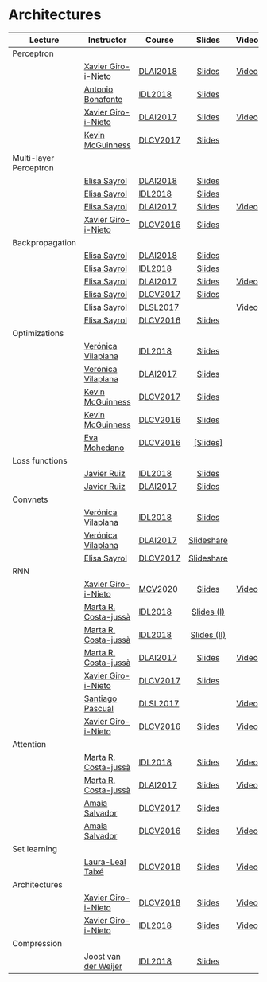 [XG-web]: https://imatge.upc.edu/web/people/xavier-giro
[KM-web]: http://www.eeng.dcu.ie/~mcguinne/
[AS-web]: https://imatge.upc.edu/web/people/amaia-salvador
[EM-web]: https://www.insight-centre.org/users/eva-mohedano
[LL-web]: https://dvl.in.tum.de/team/lealtaixe/
[ES-web]: https://imatge.upc.edu/web/people/elisa-sayrol
[VV-web]: https://imatge.upc.edu/web/people/veronica-vilaplana
[JR-web]: https://imatge.upc.edu/web/people/javier-ruiz-hidalgo
[RM-web]: https://imatge.upc.edu/web/people/josep-ramon-morros
[MC-web]: http://www.costa-jussa.com/
[SP-web]: https://scholar.google.com/citations?user=7cVOyh0AAAAJ&hl=en
[AB-web]: https://scholar.google.es/citations?user=C5AUXO4AAAAJ&hl=en
[MB-web]: https://imatge.upc.edu/web/people/miriam-bellver

[JS-web]: https://scholar.google.com/citations?user=sZLj96sAAAAJ&hl=en
[JW-web]: https://scholar.google.com/citations?user=Gsw2iUEAAAAJ&hl=en

[JW-web]: https://scholar.google.com/citations?user=Gsw2iUEAAAAJ&hl=en

[IDL2018]: https://telecombcn-dl.github.io/2018-idl/
[IDL2019]: https://telecombcn-dl.github.io/2019-idl/

[DLCV2016]: http://imatge-upc.github.io/telecombcn-2016-dlcv/
[DLCV2017]: https://telecombcn-dl.github.io/2017-dlcv/
[DLCV2018]: https://telecombcn-dl.github.io/2018-dlcv/
[DLCV2019]: https://telecombcn-dl.github.io/2019-dlcv/

[DLV2018]: https://mcv-m6-video.github.io/deepvideo-2018/

[DLSL2017]: https://telecombcn-dl.github.io/2017-dlsl/
[DLSL2018]: https://telecombcn-dl.github.io/2018-dlsl/

[DLMM2017]: https://telecombcn-dl.github.io/dlmm-2017-dcu/
[DLMM2018]: https://telecombcn-dl.github.io/2018-dlmm/

[DLAI2017]: https://telecombcn-dl.github.io/2017-dlai/
[DLAI2018]: https://telecombcn-dl.github.io/2018-dlai/

[MCV]: http://pagines.uab.cat/mcv/

# Architectures

| Lecture          | Instructor                 | Course                 | Slides                    | Video             |
| -------------- |  --------------------------- | ---------------------- | :-----------------------: | :---------------: |
| Perceptron     | | | | |
|      | [Xavier Giro-i-Nieto][XG-web] | [DLAI2018] | [Slides][dlai2018-d01l2-slides]  | [Video][dlai2018-d01l2-video] |
|      | [Antonio Bonafonte][AB-web] | [IDL2018] | [Slides][idl2018-d1l3-slides] |  |
|      | [Xavier Giro-i-Nieto][XG-web] | [DLAI2017] | [Slides][dlai2017-d1l2-slides] | [Video][dlai2017-d1l2-video]  | 
|      | [Kevin McGuinness][KM-web] | [DLCV2017] | [Slides][dlcv2017-d1l2-slides]  |  |
| Multi-layer Perceptron     | | | | |
|      | [Elisa Sayrol][ES-web] | [DLAI2018] | [Slides][dlai2018-d02l1-slides] |       | 
|      | [Elisa Sayrol][ES-web] | [IDL2018] | [Slides][idl2018-d1l4-slides] |       | 
|      | [Elisa Sayrol][ES-web] | [DLAI2017] | [Slides][dlai2017-d2l1-slides] | [Video][dlai2017-d2l1-video]      | 
|      | [Xavier Giro-i-Nieto][XG-web] | [DLCV2016] | [Slides][dlcv2016-deep-slides] |   | 
| Backpropagation     | | | | |
|    | [Elisa Sayrol][ES-web] | [DLAI2018] | [Slides][dlai2018-d02l2-slides] |       | 
|    | [Elisa Sayrol][ES-web] | [IDL2018] | [Slides][idl2018-d2l1-slides] |       | 
|    | [Elisa Sayrol][ES-web] | [DLAI2017] | [Slides][dlai2017-d3l1-slides]| [Video][dlai2017-d3l1-video] |
|    | [Elisa Sayrol][ES-web] | [DLCV2017] | [Slides][dlcv2017-d1l5-slides]|  |
|    | [Elisa Sayrol][ES-web] | [DLSL2017] |    | [Video][dlsl2017-backprop-video] |
|    | [Elisa Sayrol][ES-web] | [DLCV2016] | [Slides][dlcv2016-backprop-slides]| | [[Video]][dlcv2016-backprop-video]|  |
| Optimizations     | | | | |
|                | [Verónica Vilaplana][VV-web] | [IDL2018] | [Slides][idl2018-d2l2-slides] |  |
|                | [Verónica Vilaplana][VV-web] | [DLAI2017] | [Slides][dlai2017-d4l1-slides] |  |
|                | [Kevin McGuinness][KM-web]| [DLCV2017] | [Slides][dlcv2017-d2l1-slides]  |  |
|                | [Kevin McGuinness][KM-web]| [DLCV2016] | [Slides][dlcv2016-optimization-slides]  |  |
|                | [Eva Mohedano][EM-web]| [DLCV2016] | [[Slides]][dlcv2016-training-slides]  |  |
| Loss functions     | | | | |
|                | [Javier Ruiz][JR-web] | [IDL2018] | [Slides][idl2018-d2l3-slides] |  |
|                | [Javier Ruiz][JR-web] | [DLAI2017] | [Slides][dlai2017-d4l2-slides] |  |
| Convnets     | | | | |
|                | [Verónica Vilaplana][VV-web]  | [IDL2018] | [Slides][idl2018-d3l1-slides] |  |
|                | [Verónica Vilaplana][VV-web]  | [DLAI2017] | [Slideshare][dlai2017-d5l1-slides] |  |
|                | [Elisa Sayrol][ES-web]  | [DLCV2017] | [Slideshare][dlcv2016-training-slides] |  |
| RNN     | | | | |
|      | [Xavier Giro-i-Nieto][XG-web]  | [MCV]2020 | [Slides][mcv2020-rnn-slides] | [Video][mcv2020-rnn-video] |
|      | [Marta R. Costa-jussà][MC-web]  | [IDL2018] | [Slides (I)][idl2018-d3l3-slides] |  |
|      | [Marta R. Costa-jussà][MC-web]  | [IDL2018] | [Slides (II)][idl2018-d3l4-slides] |  |
|      | [Marta R. Costa-jussà][MC-web]  | [DLAI2017] | [Slides][dlai2017-d7l1-slides] |  [Video][dlai2017-d7l1-video] |
|      | [Xavier Giro-i-Nieto][XG-web] | [DLCV2017] | [Slides][dlcv2017-d2l2-slides] |  | 
|      | [Santiago Pascual][SP-web] | [DLSL2017] |  | [Video][dlsl2017-rnn-video] | 
|      | [Xavier Giro-i-Nieto][XG-web] | [DLCV2016] | [Slides][dlcv2016-rnn-slides] | [Video][dlcv2016-rnn-slides] | 
| Attention      | | | | |
|     | [Marta R. Costa-jussà][MC-web] | [IDL2018] | [Slides][idl2018-d4l1-slides] | [Video][idl2018-d4l1-video]  |
|     | [Marta R. Costa-jussà][MC-web]  | [DLAI2017] | [Slides][dlai2017-d8l-slides] |  [Video][dlai2017-d8l2-video] |
|     | [Amaia Salvador][AS-web]     | [DLCV2017] | [Slides][dlcv2017-d3l6-slides] |  |
|     | [Amaia Salvador][AS-web]     | [DLCV2016] | [Slides][dlcv2016-attention-slides] | [Video][dlcv2016-attention-video] |
| Set learning   | | | | |
|     | [Laura-Leal Taixé][LL-web]   | [DLCV2018] | [Slides][dlcv2018-d3l6-slides]  | [Video][dlcv2018-d3l6-video]   |
| Architectures  | | | | |
|     | [Xavier Giro-i-Nieto][XG-web]| [DLCV2018] | [Slides][dlcv2018-d1l2-slides]  | [Video][dlcv2018-d1l2-video] |
|     | [Xavier Giro-i-Nieto][XG-web]| [IDL2018] | [Slides][dlcv2018-d1l2-slides]  | [Video][dlcv2018-d1l2-video] |
| Compression     | | | | |
|      | [Joost van der Weijer][JW-web] | [IDL2018] | [Slides][idl2018-d5l1-slides] |  |

[dlcv2016-deep-slides]: http://www.slideshare.net/xavigiro/deep-learning-for-computer-vision-deep-networks-upc-2016 
[dlcv2016-backprop-slides]: http://www.slideshare.net/xavigiro/deep-learning-for-computer-vision-backward-propagation-upc-2016
[dlcv2016-backprop-video]: https://www.youtube.com/watch?v=jg8Hb4VMJg8
[dlcv2016-training-slides]: http://www.slideshare.net/xavigiro/deep-learning-for-computer-vision-training-upc-2016
[dlcv2016-optimization-slides]: http://www.slideshare.net/xavigiro/deep-learning-for-computer-vision-optimization-upc-2016
[dlcv2016-rnn-slides]: http://www.slideshare.net/xavigiro/deep-learning-for-computer-vision-recurrent-neural-networks-upc-2016
[dlcv2016-rnn-video]: https://www.youtube.com/watch?v=fQuv90i3Dlg
[dlcv2016-attention-slides]: http://www.slideshare.net/xavigiro/deep-learning-for-computer-vision-attention-models-upc-2016
[dlcv2016-attention-video]: https://www.youtube.com/watch?v=omHLeV1aicw

[dlsl2017-backprop-video]: https://www.youtube.com/watch?v=uub_hqDlqjc

[dlcv2017-d1l2-slides]: https://www.slideshare.net/xavigiro/perceptrons-d1l2-2017-upc-deep-learning-for-computer-vision
[dlcv2017-d1l3-slides]: https://www.slideshare.net/xavigiro/convolutional-neural-networks-d1l3-2017-upc-deep-learning-for-computer-vision
[dlcv2017-d1l5-slides]: https://www.slideshare.net/xavigiro/training-deep-networks-d1l5-2017-upc-deep-learning-for-computer-vision
[dlcv2017-d2l1-slides]: https://www.slideshare.net/xavigiro/optimization-for-deep-networks-d2l1-2017-upc-deep-learning-for-computer-vision
[dlcv2017-d2l2-slides]: https://www.slideshare.net/xavigiro/recurrent-neural-networks-d2l2-2017-upc-deep-learning-for-computer-vision
[dlcv2017-d3l6-slides]: https://www.slideshare.net/xavigiro/attention-models-d3l6-2017-upc-deep-learning-for-computer-vision


[dlai2017-d1l2-slides]: https://www.slideshare.net/xavigiro/the-perceptron-audio-and-vision-d1l2-2017-upc-deep-learning-for-artificial-intelligence
[dlai2017-d1l2-video]: https://youtu.be/7L75hHF4STM
[dlai2017-d2l1-slides]: https://www.slideshare.net/xavigiro/multilayer-perceptron-dlai-d1l2-2017-upc-deep-learning-for-artificial-intelligence
[dlai2017-d2l1-video]: https://youtu.be/F03UEq8yVkI
[dlai2017-d3l1-slides]: https://www.slideshare.net/xavigiro/backpropagation-dlai-d3l1-2017-upc-deep-learning-for-artificial-intelligence
[dlai2017-d3l1-video]: https://www.youtube.com/watch?v=F03UEq8yVkI
[dlai2017-d4l1-slides]: https://www.slideshare.net/xavigiro/optimization-dlai-d4l1-2017-upc-deep-learning-for-artificial-intelligence
[dlai2017-d4l2-slides]: https://www.slideshare.net/xavigiro/loss-functions-dlai-d4l2-2017-upc-deep-learning-for-artificial-intelligence/1
[dlai2017-d5l1-slides]: https://www.slideshare.net/xavigiro/convolutional-neural-networks-dlai-d5l2-2017-upc-deep-learning-for-artificial-intelligence
[dlai2017-d7l1-slides]: https://www.slideshare.net/xavigiro/recurrent-neural-networks-dlai-d7l1-2017-upc-deep-learning-for-artificial-intelligence
[dlai2017-d7l1-video]: https://youtu.be/N3DzDnzL19U
[dlai2017-d8l-slides]: https://www.slideshare.net/xavigiro/attentionbased-models-dlai-d8l-2017-upc-deep-learning-for-artificial-intelligence
[dlai2017-d8l2-video]: https://youtu.be/z_jufP2xdv4

[idl2018-d1l2-slides]: https://github.com/telecombcn-dl/2018-idl/raw/master/slides/D1L2-MachineLearning.pdf
[idl2018-d1l3-slides]: https://github.com/telecombcn-dl/2018-idl/raw/master/slides/D1L3_Perceptron.pdf
[idl2018-d1l4-slides]: https://github.com/telecombcn-dl/2018-idl/raw/master/slides/D1L4_Multilayer_Perceptron.pdf
[idl2018-d2l1-slides]: https://github.com/telecombcn-dl/2018-idl/raw/master/slides/D2L1_Backpropagation.pdf
[idl2018-d2l2-slides]: https://github.com/telecombcn-dl/2018-idl/raw/master/slides/D2L2_Optimization.pdf
[idl2018-d2l3-slides]: https://github.com/telecombcn-dl/2018-idl/raw/master/slides/D2L3_LossFunctions.pdf
[idl2018-d2l4-slides]: https://github.com/telecombcn-dl/2018-idl/raw/master/slides/D2L4_Methodology.pdf
[idl2018-d3l1-slides]: https://github.com/telecombcn-dl/2018-idl/raw/master/slides/D3L1_CNN.pdf
[idl2018-d3l2-slides]: https://github.com/telecombcn-dl/2018-idl/raw/master/slides/D3L2_TransferLearning.pdf
[idl2018-d3l3-slides]: https://github.com/telecombcn-dl/2018-idl/raw/master/slides/D3L3_RecurrentNeuralNetworks.pdf
[idl2018-d3l4-slides]: https://github.com/telecombcn-dl/2018-idl/raw/master/slides/D3L4_GatedUnits.pdf
[idl2018-d4l1-slides]: https://github.com/telecombcn-dl/2018-idl/raw/master/slides/D4L1_Attention.pdf
[idl2018-d4l1-video]: https://youtu.be/9oMVVx98Hk4
[idl2018-d4l4-slides]: https://github.com/telecombcn-dl/2018-idl/raw/master/slides/D4L4_TheNeuralNetworkZoo.pdf
[idl2018-d5l1-slides]: https://github.com/telecombcn-dl/2018-idl/raw/master/slides/D5L1_CompressionRankings.pdf


[dlcv2018-d1l2-slides]: https://www.slideshare.net/xavigiro/d1l2-the-neural-network-zoo-upc-2018-deep-learning-for-computer-vision
[dlcv2018-d1l2-video]: https://youtu.be/P47KJJ4wbyo
[dlcv2018-d3l6-slides]: https://www.slideshare.net/xavigiro/towards-set-learning-and-prediction-laura-lealtaixe-upc-barcelona-2018
[dlcv2018-d3l6-video]: https://youtu.be/L4V-gdYYQcY

[dlai2018-d01l2-slides]: https://www.slideshare.net/xavigiro/the-perceptron-xavier-giroinieto-upc-barcelona-2018
[dlai2018-d01l2-video]: https://www.youtube.com/watch?v=cshjMqYJrTo
[dlai2018-d02l1-slides]: https://www.slideshare.net/xavigiro/multilayer-perceptron-elisa-sayrol-upc-barcelona-2018
[dlai2018-d02l2-slides]: https://www.slideshare.net/xavigiro/backpropagation-elisa-sayrol-upc-barcelona-2018

[dlsl2017-rnn-video]: https://www.youtube.com/watch?v=nVY3RyYYfH8

[mcv2020-rnn-slides]: https://www.slideshare.net/xavigiro/recurrent-neural-networks-rnn-xavier-giro-upc-telecombcn-barcelona-2020
[mcv2020-rnn-video]: https://youtu.be/C0je4a2XWdo
